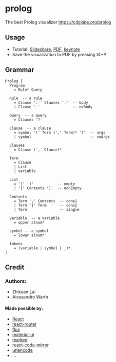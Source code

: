# prolog
The best Prolog visualizer https://cdglabs.org/prolog

Usage
---
- Tutorial: [Slideshare](http://www.slideshare.net/ZhixuanLai/prolog-visualizer), [PDF](https://www.dropbox.com/s/21sbrw9lzhrszlf/prolog.pdf?dl=0), [keynote](https://www.dropbox.com/s/3476ruts1ae1vm2/prolog.key?dl=0)
- Save the visualization to PDF by pressing ⌘+P

Grammar
---
~~~
Prolog {
  Program
    = Rule* Query

  Rule  -- a rule
    = Clause ':-' Clauses '.'  -- body
    | Clause '.'               -- noBody

  Query  -- a query
    = Clauses '?'

  Clause  -- a clause
    = symbol '(' Term (',' Term)* ')'  -- args
    | symbol                           -- noArgs

  Clauses
    = Clause (',' Clause)*

  Term
    = Clause
    | List
    | variable

  List
    = '[' ']'           -- empty
    | '[' Contents ']'  -- nonEmpty

  Contents
    = Term ',' Contents  -- cons1
    | Term '|' Term      -- cons2
    | Term               -- single

  variable  -- a variable
    = upper alnum*

  symbol -- a symbol
    = lower alnum*

  tokens
    = (variable | symbol | _)*
}
~~~

Credit
---

### Authors:
- Zhixuan Lai
- Alessandro Warth

#### Made possible by:
- [React](http://facebook.github.io/react/)
- [react-router](https://github.com/rackt/react-router/)
- [flux](http://material-ui.com/#/)
- [material-ui](http://material-ui.com/#/)
- [marked](https://github.com/chjj/marked/)
- [react-code-mirror](https://github.com/ForbesLindesay/react-code-mirror)
- [urlencode](https://github.com/node-modules/urlencode/)
- ...

